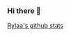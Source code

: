 ### Hi there 👋




[Rylaa's github stats](https://github-readme-stats.vercel.app/api?username=Rylaa&show_icons=true&line_height=30)
